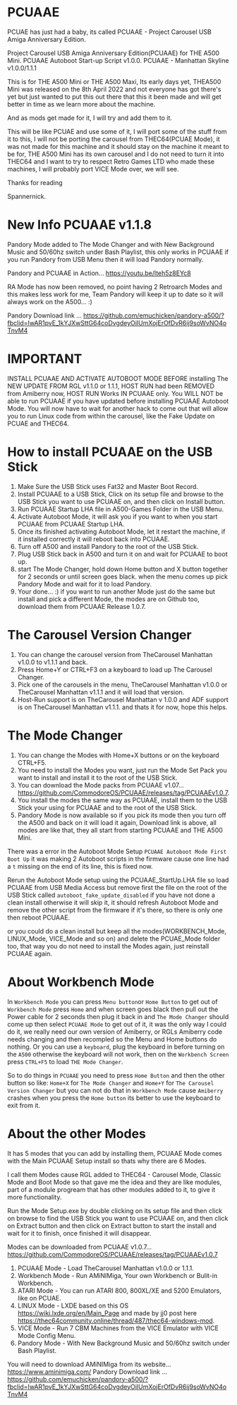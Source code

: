 # PCUAAE
PCUAE has just had a baby, its called PCUAAE - Project Carousel USB Amiga Anniversary Edition.

Project Carousel USB Amiga Anniversary Edition(PCUAAE) for THE A500 Mini. PCUAAE Autoboot Start-up Script v1.0.0. PCUAAE - Manhattan Skyline v1.0.0/1.1.1

This is for THE A500 Mini or THE A500 Maxi, Its early days yet, THEA500 Mini was released on the 8th April 2022 and not everyone has got there's yet but just wanted to put this out there that this it been made and will get better in time as we learn more about the machine.

And as mods get made for it, I will try and add them to it.

This will be like PCUAE and use some of it, I will port some of the stuff from it to this, I will not be porting the carousel from THEC64(PCUAE Mode), it was not made for this machine and it should stay on the machine it meant to be for, THE A500 Mini has its own carousel and I do not need to turn it into THEC64 and I want to try to respect Retro Games LTD who made these machines, I will probably port VICE Mode over, we will see.

Thanks for reading

Spannernick.

New Info PCUAAE v1.1.8
=======================
Pandory Mode added to The Mode Changer and with New Background Music and 50/60hz switch under Bash Playlist, this only works in PCUAAE if you run Pandory from USB Menu then it will load Pandory normally.

Pandory and PCUAAE in Action... https://youtu.be/lteh5z8EYc8

RA Mode has now been removed, no point having 2 Retroarch Modes and this makes less work for me, Team Pandory will keep it up to date so it will always work on the A500... :)

Pandory Download link ... https://github.com/emuchicken/pandory-a500/?fbclid=IwAR1pvE_1kYJXwSttG64coDvgdeyOiIUmXojErOfDvR6ij9soWvNO4oTnvM4

IMPORTANT
===========
INSTALL PCUAAE AND ACTIVATE AUTOBOOT MODE BEFORE installing The NEW UPDATE FROM RGL v1.1.0 or 1.1.1, HOST RUN had been REMOVED from Amiberry now, HOST RUN Works IN PCUAAE only.
You WILL NOT be able to run PCUAAE if you have updated before installing PCUAAE Autoboot Mode.
You will now have to wait for another hack to come out that will allow you to run Linux code from within the carousel, like the Fake Update on PCUAE and THEC64.

How to install PCUAAE on the USB Stick
=================================
1. Make Sure the USB Stick uses Fat32 and Master Boot Record.
2. Install PCUAAE to a USB Stick, Click on its setup file and browse to the USB Stick you want to use PCUAAE on, and then click on Install button.
3. Run PCUAAE Startup LHA file in A500-Games Folder in the USB Menu.
4. Activate Autoboot Mode, it will ask you if you want to when you start PCUAAE from PCUAAE Startup LHA.
5. Once its finished activating Autoboot Mode, let it restart the machine, if it installed correctly it will reboot back into PCUAAE.
6. Turn off A500 and install Pandory to the root of the USB Stick.
7. Plug USB Stick back in A500 and turn it on and wait for PCUAAE to boot up.
8. start The Mode Changer, hold down Home button and X button together for 2 seconds or until screen goes black. when the menu comes up pick Pandory Mode and wait for it to load Pandory.
9. Your done... :) if you want to run another Mode just do the same but install and pick a different Mode, the modes are on Github too, download them from PCUAAE Release 1.0.7.

The Carousel Version Changer
=============================
1. You can change the carousel version from TheCarousel Manhattan v1.0.0 to v1.1.1 and back.
2. Press Home+Y or CTRL+F3 on a keyboard to load up The Carousel Changer.
3. Pick one of the carousels in the menu, TheCarousel Manhattan v1.0.0 or TheCarousel Manhattan v1.1.1 and it will load that version.
4. Host-Run support is on TheCarousel Manhattan v 1.0.0 and ADF support is on TheCarousel Manhattan v1.1.1.
and thats it for now, hope this helps.

The Mode Changer
==================
1. You can change the Modes with Home+X buttons or on the keyboard CTRL+F5.
2. You need to install the Modes you want, just run the Mode Set Pack you want to install and install it to the root of the USB Stick.
3. You can download the Mode packs from PCUAAE v1.07... https://github.com/CommodoreOS/PCUAAE/releases/tag/PCUAAEv1.0.7.
4. You install the modes the same way as PCUAAE, install them to the USB Stick your using for PCUAAE and to the root of the USB Stick.
5. Pandory Mode is now available so if you pick its mode then you turn off the A500 and back on it will load it again, Download link is above, all modes are like that, they all start from starting PCUAAE and THE A500 Mini.

There was a error in the Autoboot Mode Setup `PCUAAE Autoboot Mode First Boot Up` it was making 2 Autoboot scripts in the firmware cause one line had a `t` missing on the end of its line, this is fixed now.

Rerun the Autoboot Mode setup using the PCUAAE_StartUp.LHA file so load PCUAAE from USB Media Access but remove first the file on the root of the USB Stick called `autoboot_fake_update_disabled` if you have not done a clean install otherwise it will skip it, it should refresh Autoboot Mode and remove the other script from the firmware if it's there, so there is only one then reboot PCUAAE.

or you could do a clean install but keep all the modes(WORKBENCH_Mode, LINUX_Mode, VICE_Mode and so on) and delete the PCUAE_Mode folder too, that way you do not need to install the Modes again, just reinstall PCUAAE again.

About Workbench Mode
=====================
In `Workbench Mode` you can press `Menu button`or `Home Button` to get out of `Workbench Mode` press `Home` and when screen goes black then pull out the Power cable for 2 seconds then plug it back in and `The Mode Changer` should come up then select `PCUAAE Mode` to get out of it, it was the only way I could do it, we really need our own version of Amiberry, or RGLs Amiberry code needs changing and then recompled so the Menu and Home buttons do nothing.
Or you can use a `keyboard`, plug the keyboard in before turning on the `A500` otherwise the keyboard will not work, then on the `Workbench Screen` press `CTRL+F5` to load `THE Mode Changer`.

So to do things in `PCUAAE` you need to press `Home Button` and then the other button so like: `Home+X` for `The Mode Changer` and `Home+Y` for `The Carousel Version Changer` but you can not do that in `Workbench Mode` cause `Amiberry` crashes when you press the `Home button` its better to use the keyboard to exit from it.

About the other Modes
======================
It has 5 modes that you can add by installing them, PCUAAE Mode comes with the Main PCUAAE Setup install so thats why there are 6 Modes.

I call them Modes cause RGL added to THEC64 - Carousel Mode, Classic Mode and Boot Mode so that gave me the idea and they are like modules, part of a module progream that has other modules added to it, to give it more functionality.

Run the Mode Setup.exe by double clicking on its setup file and then click on browse to find the USB Stick you want to use PCUAAE on, and then click on Extract button and then click on Extract button to start the install and wait for it to finish, once finished it will disappear.

Modes can be downloaded from PCUAAE v1.0.7... https://github.com/CommodoreOS/PCUAAE/releases/tag/PCUAAEv1.0.7

1. PCUAAE Mode - Load TheCarousel Manhattan v1.0.0 or 1.1.1.
2. Workbench Mode - Run AMiNIMiga, Your own Workbench or Bulit-in Workbench.
4. ATARI Mode - You can run ATARI 800, 800XL/XE and 5200 Emulators, like on PCUAE.
5. LINUX Mode - LXDE based on this OS https://wiki.lxde.org/en/Main_Page and made by jj0 post here https://thec64community.online/thread/487/thec64-windows-mod.
7. VICE Mode - Run 7 CBM Machines from the VICE Emulator with VICE Mode Config Menu.
8. Pandory Mode - With New Background Music and 50/60hz switch under Bash Playlist.

You will need to download AMiNIMiga from its website... https://www.aminimiga.com/
Pandory Download link ... https://github.com/emuchicken/pandory-a500/?fbclid=IwAR1pvE_1kYJXwSttG64coDvgdeyOiIUmXojErOfDvR6ij9soWvNO4oTnvM4
